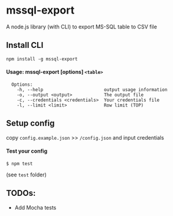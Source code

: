 # mssql-export

A node.js library (with CLI) to export MS-SQL table to CSV file

## Install CLI
```
npm install -g mssql-export
```

#### Usage: mssql-export [options] `<table>`
```
  Options:
    -h, --help                       output usage information
    -o, --output <output>            The output file
    -c, --credentials <credentials>  Your credentials file
    -l, --limit <limit>              Row limit (TOP)
```

## Setup config

copy `config.example.json` >>  `/config.json` and input credentials


#### Test your config

 ```
 $ npm test
 ```

 (see `test` folder)

## TODOs:

- Add Mocha tests
